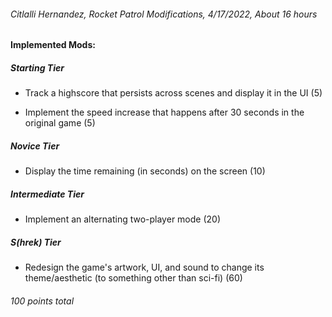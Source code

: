 ###### Citlalli Hernandez, Rocket Patrol Modifications, 4/17/2022, About 16 hours

#### Implemented Mods:

##### Starting Tier
- Track a highscore that persists across scenes and display it in the UI (5)

- Implement the speed increase that happens after 30 seconds in the original game (5)

##### Novice Tier
- Display the time remaining (in seconds) on the screen (10)

##### Intermediate Tier
- Implement an alternating two-player mode (20)

##### S(hrek) Tier
- Redesign the game's artwork, UI, and sound to change its 
theme/aesthetic (to something other than sci-fi) (60)

###### 100 points total
